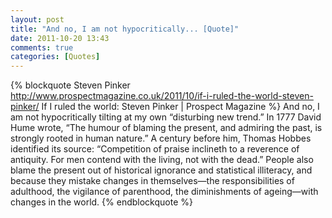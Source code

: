 ```yaml
---
layout: post
title: "And no, I am not hypocritically... [Quote]"
date: 2011-10-20 13:43
comments: true
categories: [Quotes]
---
```

{% blockquote Steven Pinker http://www.prospectmagazine.co.uk/2011/10/if-i-ruled-the-world-steven-pinker/ If I ruled the world: Steven Pinker | Prospect Magazine %}
And no, I am not hypocritically tilting at my own “disturbing new trend.” In 1777 David Hume wrote, “The humour of blaming the present, and admiring the past, is strongly rooted in human nature.” A century before him, Thomas Hobbes identified its source: “Competition of praise inclineth to a reverence of antiquity. For men contend with the living, not with the dead.” People also blame the present out of historical ignorance and statistical illiteracy, and because they mistake changes in themselves—the responsibilities of adulthood, the vigilance of parenthood, the diminishments of ageing—with changes in the world.
{% endblockquote %}
